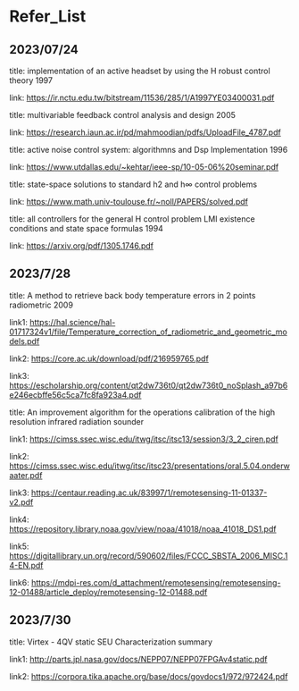 # Refer_List

2023/07/24
- 
title: implementation of an active headset by using the H robust control theory 1997

link: https://ir.nctu.edu.tw/bitstream/11536/285/1/A1997YE03400031.pdf


title: multivariable feedback control analysis and design 2005

link: https://research.iaun.ac.ir/pd/mahmoodian/pdfs/UploadFile_4787.pdf


title: active noise control system: algorithmns and Dsp Implementation 1996

link: https://www.utdallas.edu/~kehtar/ieee-sp/10-05-06%20seminar.pdf


title: state-space solutions to standard h2 and h∞ control problems

link: https://www.math.univ-toulouse.fr/~noll/PAPERS/solved.pdf


title: all controllers for the general H control problem LMI existence conditions and state space formulas 1994

link: https://arxiv.org/pdf/1305.1746.pdf

2023/7/28
-
title: A method to retrieve back body temperature errors in 2 points radiometric 2009

link1: https://hal.science/hal-01717324v1/file/Temperature_correction_of_radiometric_and_geometric_models.pdf

link2: https://core.ac.uk/download/pdf/216959765.pdf

link3: https://escholarship.org/content/qt2dw736t0/qt2dw736t0_noSplash_a97b6e246ecbffe56c5ca7fc8fa923a4.pdf


title: An improvement algorithm for the operations calibration of the high resolution infrared radiation sounder

link1: https://cimss.ssec.wisc.edu/itwg/itsc/itsc13/session3/3_2_ciren.pdf

link2: https://cimss.ssec.wisc.edu/itwg/itsc/itsc23/presentations/oral.5.04.onderwaater.pdf

link3: https://centaur.reading.ac.uk/83997/1/remotesensing-11-01337-v2.pdf

link4: https://repository.library.noaa.gov/view/noaa/41018/noaa_41018_DS1.pdf

link5: https://digitallibrary.un.org/record/590602/files/FCCC_SBSTA_2006_MISC.14-EN.pdf

link6: https://mdpi-res.com/d_attachment/remotesensing/remotesensing-12-01488/article_deploy/remotesensing-12-01488.pdf

2023/7/30
-
title: Virtex - 4QV static SEU Characterization summary

link1: http://parts.jpl.nasa.gov/docs/NEPP07/NEPP07FPGAv4static.pdf

link2: https://corpora.tika.apache.org/base/docs/govdocs1/972/972424.pdf


